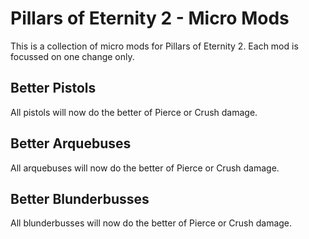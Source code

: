 # Pillars of Eternity 2 - Micro Mods

This is a collection of micro mods for Pillars of Eternity 2. Each mod is focussed on one change only.

## Better Pistols
All pistols will now do the better of Pierce or Crush damage.

## Better Arquebuses
All arquebuses will now do the better of Pierce or Crush damage.

## Better Blunderbusses
All blunderbusses will now do the better of Pierce or Crush damage.

